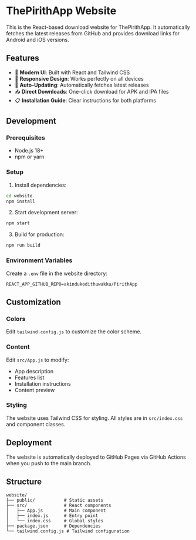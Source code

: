 # ThePirithApp Website

This is the React-based download website for ThePirithApp. It automatically fetches the latest releases from GitHub and provides download links for Android and iOS versions.

## Features

- 🎨 **Modern UI**: Built with React and Tailwind CSS
- 📱 **Responsive Design**: Works perfectly on all devices
- 🔄 **Auto-Updating**: Automatically fetches latest releases
- 📥 **Direct Downloads**: One-click download for APK and IPA files
- 📋 **Installation Guide**: Clear instructions for both platforms

## Development

### Prerequisites

- Node.js 18+
- npm or yarn

### Setup

1. Install dependencies:

```bash
cd website
npm install
```

2. Start development server:

```bash
npm start
```

3. Build for production:

```bash
npm run build
```

### Environment Variables

Create a `.env` file in the website directory:

```env
REACT_APP_GITHUB_REPO=akindukodithuwakku/PirithApp
```

## Customization

### Colors

Edit `tailwind.config.js` to customize the color scheme.

### Content

Edit `src/App.js` to modify:

- App description
- Features list
- Installation instructions
- Content preview

### Styling

The website uses Tailwind CSS for styling. All styles are in `src/index.css` and component classes.

## Deployment

The website is automatically deployed to GitHub Pages via GitHub Actions when you push to the main branch.

## Structure

```
website/
├── public/           # Static assets
├── src/              # React components
│   ├── App.js        # Main component
│   ├── index.js      # Entry point
│   └── index.css     # Global styles
├── package.json      # Dependencies
└── tailwind.config.js # Tailwind configuration
```
